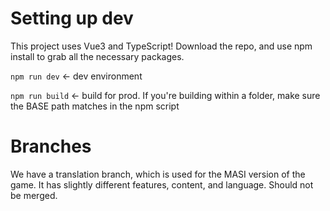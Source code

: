 # Setting up dev
This project uses Vue3 and TypeScript! Download the repo, and use npm install to grab all the necessary packages.

`npm run dev` <- dev environment

`npm run build` <- build for prod. If you're building within a folder, make sure the BASE path matches in the npm script

# Branches
We have a translation branch, which is used for the MASI version of the game. It has slightly different features, content, and language. Should not be merged.

